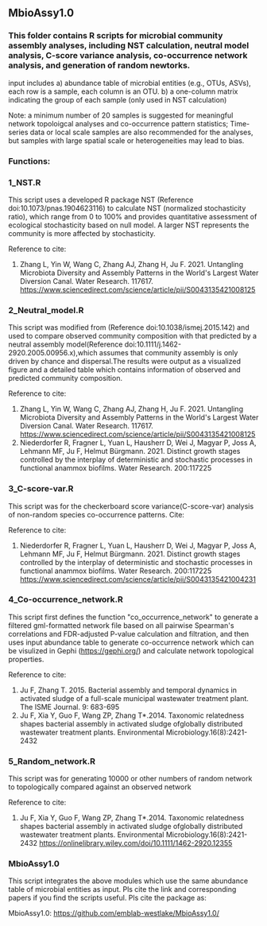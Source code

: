 ## MbioAssy1.0
### This folder contains R scripts for microbial community assembly analyses, including NST calculation, neutral model analysis, C-score variance analysis, co-occurrence network analysis, and generation of random newtorks.
input includes a) abundance table of microbial entities (e.g., OTUs, ASVs), each row is a sample, each column is an OTU.
               b) a one-column matrix indicating the group of each sample (only used in NST calculation)

Note: a minimum number of 20 samples is suggested for meaningful network topoloigcal analyses and co-occurrence pattern statistics;
      Time-series data or local scale samples are also recommended for the analyses, but samples with large spatial scale or heterogeneities may lead to bias.
      

### Functions:
### 1_NST.R
This script uses a developed R package NST (Reference doi:10.1073/pnas.1904623116) to calculate NST (normalized stochasticity ratio), which range from 0 to 100% and provides quantitative assessment of ecological stochasticity based on null model. A larger NST represents the community is more affected by stochasticity.

Reference to cite: 
1. Zhang L, Yin W, Wang C, Zhang AJ, Zhang H, Ju F. 2021. Untangling Microbiota Diversity and Assembly Patterns in the World's Largest Water Diversion Canal. Water Research. 117617.  https://www.sciencedirect.com/science/article/pii/S0043135421008125

### 2_Neutral_model.R
This script was modified from (Reference doi:10.1038/ismej.2015.142) and used to compare observed community composition with that predicted by a neutral assembly model(Reference doi:10.1111/j.1462-2920.2005.00956.x),which assumes that community assembly is only driven by chance and dispersal.The results were output as a visualized figure and a detailed table which contains information of observed and predicted community composition.

Reference to cite: 
1. Zhang L, Yin W, Wang C, Zhang AJ, Zhang H, Ju F. 2021. Untangling Microbiota Diversity and Assembly Patterns in the World's Largest Water Diversion Canal. Water Research. 117617.  https://www.sciencedirect.com/science/article/pii/S0043135421008125
2. Niederdorfer R, Fragner L, Yuan L, Hausherr D, Wei J, Magyar P, Joss A, Lehmann MF, Ju F, Helmut Bürgmann. 2021. Distinct growth stages controlled by the interplay of deterministic and stochastic processes in functional anammox biofilms. Water Research. 200:117225


### 3_C-score-var.R
This script was for the checkerboard score variance(C-score-var) analysis of non-random species co-occurrence patterns. Cite:

Reference to cite:
1. Niederdorfer R, Fragner L, Yuan L, Hausherr D, Wei J, Magyar P, Joss A, Lehmann MF, Ju F, Helmut Bürgmann. 2021. Distinct growth stages controlled by the interplay of deterministic and stochastic processes in functional anammox biofilms. Water Research. 200:117225   https://www.sciencedirect.com/science/article/pii/S0043135421004231


### 4_Co-occurrence_network.R
This script first defines the function "co_occurrence_network" to generate a filtered gml-formatted network file based on all pairwise Spearman's correlations and FDR-adjusted P-value calculation and filtration, and then uses input abundance table to generate co-occurrence network which can be visulized in Gephi (https://gephi.org/) and calculate network topological properties.

Reference to cite:
1. Ju F, Zhang T. 2015. Bacterial assembly and temporal dynamics in activated sludge of a full-scale municipal wastewater treatment plant. The ISME Journal. 9: 683-695
2. Ju F, Xia Y, Guo F, Wang ZP, Zhang T*.2014. Taxonomic relatedness shapes bacterial assembly in activated sludge ofglobally distributed wastewater treatment plants. Environmental Microbiology.16(8):2421-2432


### 5_Random_network.R
This script was for generating 10000 or other numbers of random network to topologically compared against an observed network

Reference to cite:
1. Ju F, Xia Y, Guo F, Wang ZP, Zhang T*.2014. Taxonomic relatedness shapes bacterial assembly in activated sludge ofglobally distributed wastewater treatment plants. Environmental Microbiology.16(8):2421-2432 
https://onlinelibrary.wiley.com/doi/10.1111/1462-2920.12355


### MbioAssy1.0
This script integrates the above modules which use the same abundance table of microbial entities as input. Pls cite the link and corresponding papers if you find the scripts useful. Pls cite the package as: 

MbioAssy1.0: https://github.com/emblab-westlake/MbioAssy1.0/
